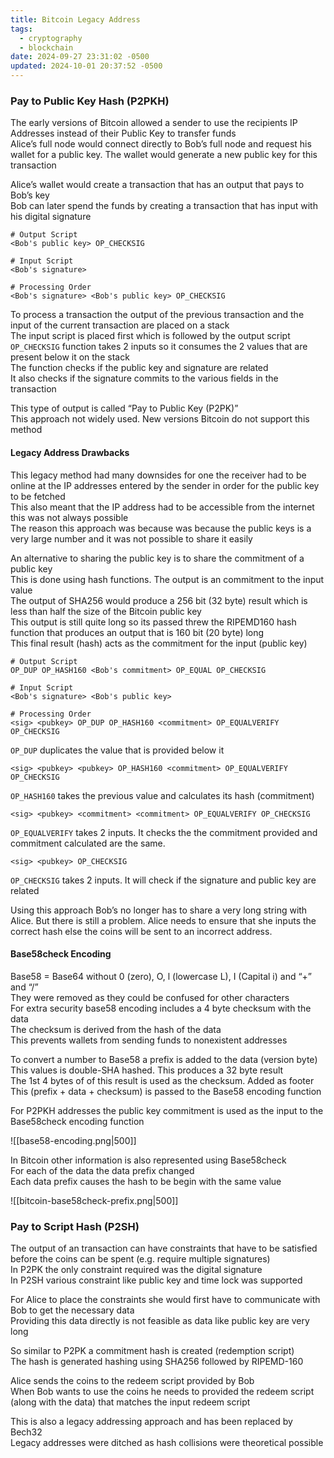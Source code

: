 ```yaml
---
title: Bitcoin Legacy Address
tags:
  - cryptography
  - blockchain
date: 2024-09-27 23:31:02 -0500
updated: 2024-10-01 20:37:52 -0500
---
```


### Pay to Public Key Hash (P2PKH)

The early versions of Bitcoin allowed a sender to use the recipients IP Addresses instead of their Public Key to transfer funds  
Alice’s full node would connect directly to Bob’s full node and request his wallet for a public key. The wallet would generate a new public key for this transaction  

Alice’s wallet would create a transaction that has an output that pays to Bob’s key  
Bob can later spend the funds by creating a transaction that has input with his digital signature

```
# Output Script
<Bob's public key> OP_CHECKSIG

# Input Script
<Bob's signature>

# Processing Order
<Bob's signature> <Bob's public key> OP_CHECKSIG
```

To process a transaction the output of the previous transaction and the input of the current transaction are placed on a stack  
The input script is placed first which is followed by the output script  
`OP_CHECKSIG` function takes 2 inputs so it consumes the 2 values that are present below it on the stack  
The function checks if the public key and signature are related  
It also checks if the signature commits to the various fields in the transaction

This type of output is called “Pay to Public Key (P2PK)”  
This approach not widely used. New versions Bitcoin do not support this method  

#### Legacy Address Drawbacks

This legacy method had many downsides for one the receiver had to be online at the IP addresses entered by the sender in order for the public key to be fetched  
This also meant that the IP address had to be accessible from the internet this was not always possible  
The reason this approach was because was because the public keys is a very large number and it was not possible to share it easily

An alternative to sharing the public key is to share the commitment of a public key  
This is done using hash functions. The output is an commitment to the input value  
The output of SHA256 would produce a 256 bit (32 byte) result which is less than half the size of the Bitcoin public key  
This output is still quite long so its passed threw the RIPEMD160 hash function that produces an output that is 160 bit (20 byte) long  
This final result (hash) acts as the commitment for the input (public key)  

```
# Output Script
OP_DUP OP_HASH160 <Bob's commitment> OP_EQUAL OP_CHECKSIG

# Input Script
<Bob's signature> <Bob's public key>

# Processing Order
<sig> <pubkey> OP_DUP OP_HASH160 <commitment> OP_EQUALVERIFY OP_CHECKSIG
```

`OP_DUP` duplicates the value that is provided below it

```
<sig> <pubkey> <pubkey> OP_HASH160 <commitment> OP_EQUALVERIFY OP_CHECKSIG
```

`OP_HASH160` takes the previous value and calculates its hash (commitment)

```
<sig> <pubkey> <commitment> <commitment> OP_EQUALVERIFY OP_CHECKSIG
```

`OP_EQUALVERIFY` takes 2 inputs. It checks the the commitment provided and commitment calculated are the same.

```
<sig> <pubkey> OP_CHECKSIG
```

`OP_CHECKSIG` takes 2 inputs. It will check if the signature and public key are related

Using this approach Bob’s no longer has to share a very long string with Alice. But there is still a problem. Alice needs to ensure that she inputs the correct hash else the coins will be sent to an incorrect address.

#### Base58check Encoding

Base58 = Base64 without 0 (zero), O, l (lowercase L), I (Capital i) and “+” and “/”  
They were removed as they could be confused for other characters  
For extra security base58 encoding includes a 4 byte checksum with the data  
The checksum is derived from the hash of the data  
This prevents wallets from sending funds to nonexistent addresses

To convert a number to Base58 a prefix is added to the data (version byte)  
This values is double-SHA hashed. This produces a 32 byte result  
The 1st 4 bytes of of this result is used as the checksum. Added as footer  
This (prefix + data + checksum) is passed to the Base58 encoding function  

For P2PKH addresses the public key commitment is used as the input to the Base58check encoding function

![[base58-encoding.png|500]]


In Bitcoin other information is also represented using Base58check  
For each of the data the data prefix changed  
Each data prefix causes the hash to be begin with the same value

![[bitcoin-base58check-prefix.png|500]]

### Pay to Script Hash (P2SH)

The output of an transaction can have constraints that have to be satisfied before the coins can be spent (e.g. require multiple signatures)  
In P2PK the only constraint required was the digital signature  
In P2SH various constraint like public key and time lock was supported  

For Alice to place the constraints she would first have to communicate with Bob to get the necessary data  
Providing this data directly is not feasible as data like public key are very long  

So similar to P2PK a commitment hash is created (redemption script)  
The hash is generated hashing using SHA256 followed by RIPEMD-160

Alice sends the coins to the redeem script provided by Bob  
When Bob wants to use the coins he needs to provided the redeem script (along with the data) that matches the input redeem script

This is also a legacy addressing approach and has been replaced by Bech32  
Legacy addresses were ditched as hash collisions were theoretical possible
